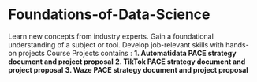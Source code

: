 # Foundations-of-Data-Science
Learn new concepts from industry experts. Gain a foundational understanding of a subject or tool. Develop job-relevant skills with hands-on projects
Course Projects contains :
 **1. Automatidata PACE strategy document and project proposal**
 **2. TikTok PACE strategy document and project proposal**
 **3. Waze PACE strategy document and project proposal**
